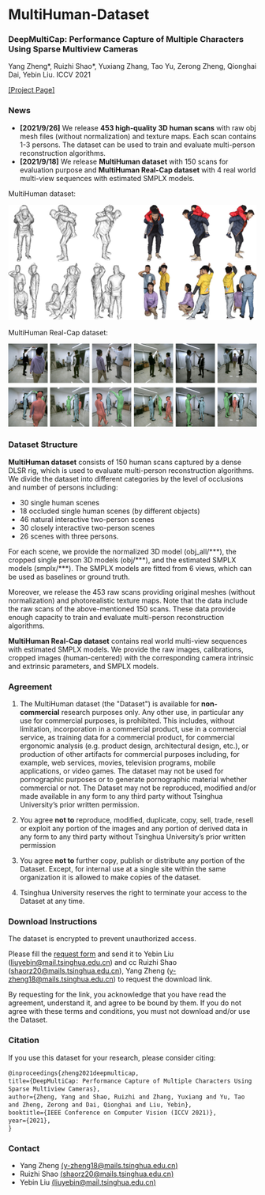 # MultiHuman-Dataset
### DeepMultiCap: Performance Capture of Multiple Characters Using Sparse Multiview Cameras
Yang Zheng*, Ruizhi Shao*, Yuxiang Zhang, Tao Yu, Zerong Zheng, Qionghai Dai, Yebin Liu. ICCV 2021

[[Project Page]](http://www.liuyebin.com/dmc/dmc.html)

### News
* **[2021/9/26]** We release **453 high-quality 3D human scans** with raw obj mesh files (without normalization) and texture maps. Each scan contains 1-3 persons. The dataset can be used to train and evaluate multi-person reconstruction algorithms.
* **[2021/9/18]** We release **MultiHuman dataset** with 150 scans for evaluation purpose and **MultiHuman Real-Cap dataset** with 4 real world multi-view sequences with estimated SMPLX models.

MultiHuman dataset:

![multihuman](./assets/MultiHuman.jpg)

MultiHuman Real-Cap dataset:

![multihuman_realworld](./assets/MultiHuman_realworld.jpg)

### Dataset Structure
**MultiHuman dataset** consists of 150 human scans captured by a dense DLSR rig, which is used to evaluate multi-person reconstruction algorithms. We divide the dataset into different categories by the level of occlusions and number of persons including:
* 30 single human scenes
* 18 occluded single human scenes (by different objects)
* 46 natural interactive two-person scenes
* 30 closely interactive two-person scenes
* 26 scenes with three persons. 

For each scene, we provide the normalized 3D model (obj_all/\*\*\*), the cropped single person 3D models (obj/\*\*\*), and the estimated SMPLX models (smplx/\*\*\*). The SMPLX models are fitted from 6 views, which can be used as baselines or ground truth.

Moreover, we release the 453 raw scans providing original meshes (without normalization) and photorealistic texture maps. Note that the data include the raw scans of the above-mentioned 150 scans. These data provide enough capacity to train and evaluate multi-person reconstruction algorithms.

**MultiHuman Real-Cap dataset** contains real world multi-view sequences with estimated SMPLX models. We provide the raw images, calibrations, cropped images (human-centered) with the corresponding camera intrinsic and extrinsic parameters, and SMPLX models.

### Agreement
1. The MultiHuman dataset (the "Dataset") is available for **non-commercial** research purposes only. Any other use, in particular any use for commercial purposes, is prohibited. This includes, without limitation, incorporation in a commercial product, use in a commercial service, as training data for a commercial product, for commercial ergonomic analysis (e.g. product design, architectural design, etc.), or production of other artifacts for commercial purposes including, for example, web services, movies, television programs, mobile applications, or video games. The dataset may not be used for pornographic purposes or to generate pornographic material whether commercial or not. The Dataset may not be reproduced, modified and/or made available in any form to any third party without Tsinghua University’s prior written permission.

2. You agree **not to** reproduce, modified, duplicate, copy, sell, trade, resell or exploit any portion of the images and any portion of derived data in any form to any third party without Tsinghua University’s prior written permission

3. You agree **not to** further copy, publish or distribute any portion of the Dataset. Except, for internal use at a single site within the same organization it is allowed to make copies of the dataset.

4. Tsinghua University reserves the right to terminate your access to the Dataset at any time.

### Download Instructions 
The dataset is encrypted to prevent unauthorized access.

Please fill the [request form](./assets/MultiHuman_Aggrement.pdf) and send it to Yebin Liu (liuyebin@mail.tsinghua.edu.cn) and cc Ruizhi Shao (shaorz20@mails.tsinghua.edu.cn), Yang Zheng (y-zheng18@mails.tsinghua.edu.cn) to request the download link. 

By requesting for the link, you acknowledge that you have read the agreement, understand it, and agree to be bound by them. If you do not agree with these terms and conditions, you must not download and/or use the Dataset.

### Citation
If you use this dataset for your research, please consider citing:
```
@inproceedings{zheng2021deepmulticap,
title={DeepMultiCap: Performance Capture of Multiple Characters Using Sparse Multiview Cameras},
author={Zheng, Yang and Shao, Ruizhi and Zhang, Yuxiang and Yu, Tao and Zheng, Zerong and Dai, Qionghai and Liu, Yebin},
booktitle={IEEE Conference on Computer Vision (ICCV 2021)},
year={2021},
}
```

### Contact
- Yang Zheng [(y-zheng18@mails.tsinghua.edu.cn)](mailto:y-zheng18@mails.tsinghua.edu.cn)
- Ruizhi Shao [(shaorz20@mails.tsinghua.edu.cn)](mailto:shaorz20@mails.tsinghua.edu.cn)
- Yebin Liu [(liuyebin@mail.tsinghua.edu.cn)](mailto:liuyebin@mail.tsinghua.edu.cn)